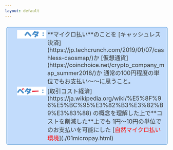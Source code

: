 ```yaml
---
layout: default
---
```


<style>
.bulletbox { 
	margin: 25px 1% 25px 1%; 
	width: 98%; 
	border: 1px solid #468dcb;  
	background-color:#c2dcfc; 
	border-radius: 5px; 
	font-size: 20px; 
	color: #333; 
	padding: 3px; 
}
.bulletdate { 
	position: absolute;
	bottom: 101%; 
	right: 5px; 
	font-size: 10px; 
	color: #c2dcfc;
}
.bulletline { 
	position: relative; 
	margin: 5px 0px 5px 25%; width: 74%; height: auto; 
	font-size: 18px; color: #333; 
}
.bulletlabel { display: block; position: absolute; right: 101%; width: 25%; top: 0px; height: auto;  }
</style>


<div class="bulletbox">
<div class="bulletdate">2019/02/23</div>
<div class="bulletline">
<img class="bulletlabel" src="imgs/bulletheta.png"/>
**マイクロ払い**のことを
[キャッシュレス決済](https://jp.techcrunch.com/2019/01/07/cashless-caosmap/)か
[仮想通貨](https://coinchoice.net/crypto_company_map_summer2018/)か
通常の100円程度の単位でもお支払い～～に思うこと。
</div>
<div class="bulletline">
<img class="bulletlabel" src="imgs/bulletbetter.png"/>
[取引コスト経済](https://ja.wikipedia.org/wiki/%E5%8F%96%E5%BC%95%E3%82%B3%E3%82%B9%E3%83%88)
の概念を理解した上で**コストを削減した**上でも
1円～10円の単位でのお支払いを可能にした
[<span style="color:red;">自然マイクロ払い環境</span>](./01micropay.html)
</div>
</div>




<div style="clear:both;height:200px;"></div>